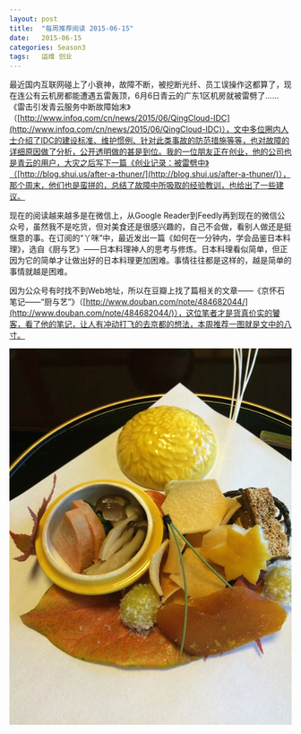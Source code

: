 ```yaml
---
layout: post
title:  "每周推荐阅读 2015-06-15"
date:   2015-06-15
categories: Season3
tags:   运维 创业
---
```


最近国内互联网碰上了小衰神，故障不断，被挖断光纤、员工误操作这都算了，现在连公有云机房都能遭遇五雷轰顶，6月6日青云的广东1区机房就被雷劈了……《雷击引发青云服务中断故障始末》（[http://www.infoq.com/cn/news/2015/06/QingCloud-IDC](http://www.infoq.com/cn/news/2015/06/QingCloud-IDC)），文中多位圈内人士介绍了IDC的建设标准、维护惯例、针对此类事故的防范措施等等，也对故障的详细原因做了分析，公开透明做的甚是到位。我的一位朋友正在创业，他的公司也是青云的用户，大灾之后写下一篇《创业记录：被雷劈中》（[http://blog.shui.us/after-a-thuner/](http://blog.shui.us/after-a-thuner/)），那个周末，他们也是蛮拼的，总结了故障中所吸取的经验教训，也给出了一些建议。

现在的阅读越来越多是在微信上，从Google Reader到Feedly再到现在的微信公众号，虽然我不是吃货，但对美食还是很感兴趣的，自己不会做，看别人做还是挺惬意的事。在订阅的“丫咪”中，最近发出一篇《如何在一分钟内，学会品鉴日本料理》，选自《厨与艺》——日本料理神人的思考与修炼。日本料理看似简单，但正因为它的简单才让做出好的日本料理更加困难。事情往往都是这样的，越是简单的事情就越是困难。

因为公众号有时找不到Web地址，所以在豆瓣上找了篇相关的文章——《京怀石笔记——“厨与艺”》（[http://www.douban.com/note/484682044/](http://www.douban.com/note/484682044/)），这位笔者才是货真价实的饕客，看了他的笔记，让人有冲动打飞的去京都的想法，本周推荐一图就是文中的八寸。

![八寸](https://raw.githubusercontent.com/digitalsonic/recommend-reading/gh-pages/images/Hassun.jpg)
